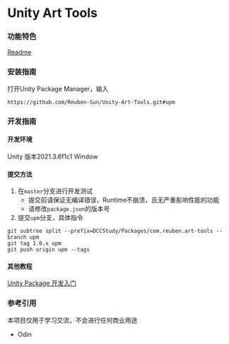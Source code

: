 # Unity Art Tools

### 功能特色

[Readme](https://github.com/Reuben-Sun/Unity-Art-Tools/blob/main/DCCStudy/Packages/com.reuben.art-tools/README.md#reuebn-art-tools)

### 安装指南

打开Unity Package Manager，输入

```
https://github.com/Reuben-Sun/Unity-Art-Tools.git#upm
```

### 开发指南

#### 开发环境

Unity 版本2021.3.6f1c1 Window

#### 提交方法

1. 在`master`分支进行开发测试
   - 提交前请保证无编译错误，Runtime不崩溃，且无严重影响性能的功能
   - 请修改`package.json`的版本号
2. 提交`upm`分支，具体指令

```
git subtree split --prefix=DCCStudy/Packages/com.reuben.art-tools --branch upm
git tag 1.0.x upm
git push origin upm --tags
```

#### 其他教程

[Unity Package 开发入门](https://www.jianshu.com/p/153841d65846)

### 参考引用

本项目仅用于学习交流，不会进行任何商业用途

- Odin

